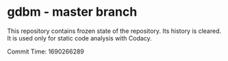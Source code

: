 # gdbm - master branch

This repository contains frozen state of the repository.
Its history is cleared. It is used only for static code
analysis with Codacy.

Commit Time: 1690266289